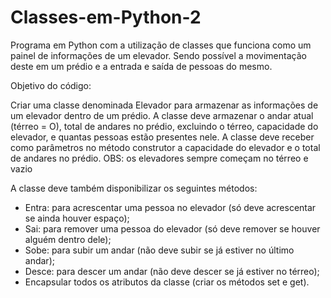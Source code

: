 # Classes-em-Python-2

Programa em Python com a utilização de classes que funciona como um painel de informações de um elevador.
Sendo possível a movimentação deste em um prédio e a entrada e saída de pessoas do mesmo.

Objetivo do código:

Criar uma classe denominada Elevador para armazenar as informações de um elevador dentro de um prédio. A classe deve armazenar o andar atual (térreo = O),
total de andares no prédio, excluindo o térreo, capacidade do elevador, e quantas pessoas estão presentes nele. A classe deve receber como parâmetros no método
construtor a capacidade do elevador e o total de andares no prédio.
OBS: os elevadores sempre começam no térreo e vazio

A classe deve também disponibilizar os seguintes métodos:

* Entra: para acrescentar uma pessoa no elevador (só deve acrescentar se ainda houver espaço);
* Sai: para remover uma pessoa do elevador (só deve remover se houver alguém dentro dele);
* Sobe: para subir um andar (não deve subir se já estiver no último andar);
* Desce: para descer um andar (não deve descer se já estiver no térreo);
* Encapsular todos os atributos da classe (criar os métodos set e get).
